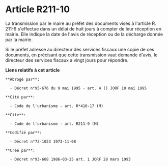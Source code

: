# Article R211-10

La transmission par le maire au préfet des documents visés à l'article R. 211-9 s'effectue dans un délai de huit jours à
compter de leur réception en mairie. Elle indique la date de l'avis de réception ou de la décharge donnée par la mairie.

Si le préfet adresse au directeur des services fiscaux une copie de ces documents, en précisant que cette transmission vaut
demande d'avis, le directeur des services fiscaux a vingt jours pour répondre.

**Liens relatifs à cet article**

	**Abrogé par**:

	  - Décret n°95-676 du 9 mai 1995 - art. 4 () JORF 10 mai 1995

	**Cité par**:

	  - Code de l'urbanisme - art. R*410-17 (M)

	**Cite**:

	  - Code de l'urbanisme - art. R211-9 (M)

	**Codifié par**:

	  - Décret n°73-1023 1973-11-08

	**Créé par**:

	  - Décret n°93-608 1986-03-25 art. 1 JORF 28 mars 1993
